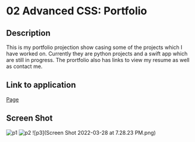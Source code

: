 # 02 Advanced CSS: Portfolio

## Description
This is my portfolio projection show casing some of the projects which I have worked on. Currently they are python projects and a swift app which are still in progress. The prortfolio also has links to view my resume as well as contact me.

## Link to application

[Page](https://jmaun22.github.io/Portfolio-page-highlights/)

## Screen Shot

![p1](https://github.com/Jmaun22/Portfolio-page-highlights/blob/2a70c522888d072b506604d61686e9df1a30a945/Screen%20Shot%202022-03-28%20at%207.28.05%20PM.png)
![p2](https://github.com/Jmaun22/Portfolio-page-highlights/blob/b26c50fd1db92158e66a1bd4e8b2b0b32dd1c7a7/Screen%20Shot%202022-03-28%20at%207.28.15%20PM.png)
![p3](Screen Shot 2022-03-28 at 7.28.23 PM.png)



